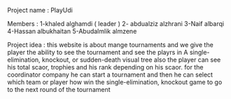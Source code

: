 Project name : PlayUdi

Members : 
1-khaled alghamdi ( leader )
2- abdualziz alzhrani 
3-Naif albarqi 
4-Hassan albukhaitan 
5-Abudalmlik  almzene

Project idea : 
this website is about mange tournaments and we give the player the ability to see the tournament and see the playrs in A single-elimination, knockout, or sudden-death visual tree also the player can see his total scaor, trophies and his rank depending on his scaor. for the coordinator company he can start a tournament and then he can select which team or player how win the single-elimination, knockout game to go to the next round of the tournament